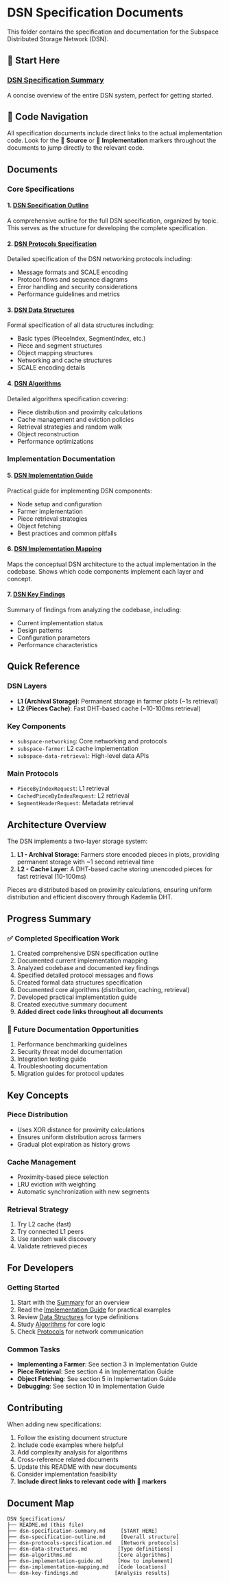 # DSN Specification Documents

This folder contains the specification and documentation for the Subspace Distributed Storage Network (DSN).

## 📄 Start Here

### [DSN Specification Summary](./dsn-specification-summary.md)
A concise overview of the entire DSN system, perfect for getting started.

## 📍 Code Navigation

All specification documents include direct links to the actual implementation code. Look for the 📍 **Source** or 📍 **Implementation** markers throughout the documents to jump directly to the relevant code.

## Documents

### Core Specifications

#### 1. [DSN Specification Outline](./dsn-specification-outline.md)
A comprehensive outline for the full DSN specification, organized by topic. This serves as the structure for developing the complete specification.

#### 2. [DSN Protocols Specification](./dsn-protocols-specification.md)
Detailed specification of the DSN networking protocols including:
- Message formats and SCALE encoding
- Protocol flows and sequence diagrams
- Error handling and security considerations
- Performance guidelines and metrics

#### 3. [DSN Data Structures](./dsn-data-structures.md)
Formal specification of all data structures including:
- Basic types (PieceIndex, SegmentIndex, etc.)
- Piece and segment structures
- Object mapping structures
- Networking and cache structures
- SCALE encoding details

#### 4. [DSN Algorithms](./dsn-algorithms.md)
Detailed algorithms specification covering:
- Piece distribution and proximity calculations
- Cache management and eviction policies
- Retrieval strategies and random walk
- Object reconstruction
- Performance optimizations

### Implementation Documentation

#### 5. [DSN Implementation Guide](./dsn-implementation-guide.md)
Practical guide for implementing DSN components:
- Node setup and configuration
- Farmer implementation
- Piece retrieval strategies
- Object fetching
- Best practices and common pitfalls

#### 6. [DSN Implementation Mapping](./dsn-implementation-mapping.md)
Maps the conceptual DSN architecture to the actual implementation in the codebase. Shows which code components implement each layer and concept.

#### 7. [DSN Key Findings](./dsn-key-findings.md)
Summary of findings from analyzing the codebase, including:
- Current implementation status
- Design patterns
- Configuration parameters
- Performance characteristics

## Quick Reference

### DSN Layers
- **L1 (Archival Storage)**: Permanent storage in farmer plots (~1s retrieval)
- **L2 (Pieces Cache)**: Fast DHT-based cache (~10-100ms retrieval)

### Key Components
- `subspace-networking`: Core networking and protocols
- `subspace-farmer`: L2 cache implementation
- `subspace-data-retrieval`: High-level data APIs

### Main Protocols
- `PieceByIndexRequest`: L1 retrieval
- `CachedPieceByIndexRequest`: L2 retrieval
- `SegmentHeaderRequest`: Metadata retrieval

## Architecture Overview

The DSN implements a two-layer storage system:

1. **L1 - Archival Storage**: Farmers store encoded pieces in plots, providing permanent storage with ~1 second retrieval time
2. **L2 - Cache Layer**: A DHT-based cache storing unencoded pieces for fast retrieval (10-100ms)

Pieces are distributed based on proximity calculations, ensuring uniform distribution and efficient discovery through Kademlia DHT.

## Progress Summary

### ✅ Completed Specification Work
1. Created comprehensive DSN specification outline
2. Documented current implementation mapping
3. Analyzed codebase and documented key findings
4. Specified detailed protocol messages and flows
5. Created formal data structures specification
6. Documented core algorithms (distribution, caching, retrieval)
7. Developed practical implementation guide
8. Created executive summary document
9. **Added direct code links throughout all documents**

### 🚧 Future Documentation Opportunities
1. Performance benchmarking guidelines
2. Security threat model documentation
3. Integration testing guide
4. Troubleshooting documentation
5. Migration guides for protocol updates

## Key Concepts

### Piece Distribution
- Uses XOR distance for proximity calculations
- Ensures uniform distribution across farmers
- Gradual plot expiration as history grows

### Cache Management
- Proximity-based piece selection
- LRU eviction with weighting
- Automatic synchronization with new segments

### Retrieval Strategy
1. Try L2 cache (fast)
2. Try connected L1 peers
3. Use random walk discovery
4. Validate retrieved pieces

## For Developers

### Getting Started
1. Start with the [Summary](./dsn-specification-summary.md) for an overview
2. Read the [Implementation Guide](./dsn-implementation-guide.md) for practical examples
3. Review [Data Structures](./dsn-data-structures.md) for type definitions
4. Study [Algorithms](./dsn-algorithms.md) for core logic
5. Check [Protocols](./dsn-protocols-specification.md) for network communication

### Common Tasks
- **Implementing a Farmer**: See section 3 in Implementation Guide
- **Piece Retrieval**: See section 4 in Implementation Guide
- **Object Fetching**: See section 5 in Implementation Guide
- **Debugging**: See section 10 in Implementation Guide

## Contributing

When adding new specifications:
1. Follow the existing document structure
2. Include code examples where helpful
3. Add complexity analysis for algorithms
4. Cross-reference related documents
5. Update this README with new documents
6. Consider implementation feasibility
7. **Include direct links to relevant code with 📍 markers**

## Document Map

```
DSN Specifications/
├── README.md (this file)
├── dsn-specification-summary.md     [START HERE]
├── dsn-specification-outline.md     [Overall structure]
├── dsn-protocols-specification.md   [Network protocols]
├── dsn-data-structures.md          [Type definitions]
├── dsn-algorithms.md               [Core algorithms]
├── dsn-implementation-guide.md     [How to implement]
├── dsn-implementation-mapping.md   [Code locations]
└── dsn-key-findings.md            [Analysis results]
``` 